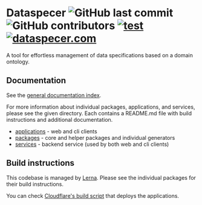 # Dataspecer ![GitHub last commit](https://img.shields.io/github/last-commit/mff-uk/dataspecer) ![GitHub contributors](https://img.shields.io/github/contributors/mff-uk/dataspecer) [![test](https://github.com/mff-uk/dataspecer/actions/workflows/test.yml/badge.svg)](https://github.com/mff-uk/dataspecer/actions/workflows/test.yml) [![dataspecer.com](https://img.shields.io/badge/-dataspecer.com-informational)](https://dataspecer.com/)

A tool for effortless management of data specifications based on a domain ontology.

## Documentation

See the [general documentation index](./documentation/README.md).

For more information about individual packages, applications, and services, please see the given directory. Each contains a README.md file with build instructions and additional documentation.

- [applications](./applications) - web and cli clients
- [packages](./packages) - core and helper packages and individual generators
- [services](./services) - backend service (used by both web and cli clients)

## Build instructions

This codebase is managed by [Lerna](https://github.com/lerna/lerna). Please see the individual packages for their build instructions.

You can check [Cloudflare's build script](cloudflare.build.sh) that deploys the applications.
